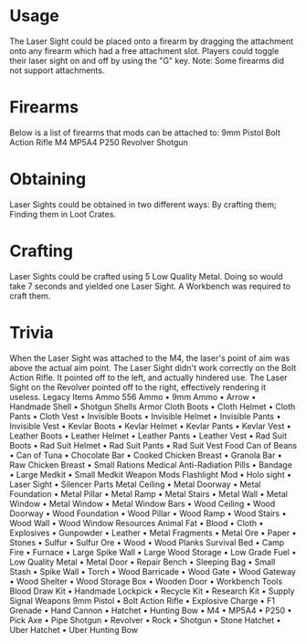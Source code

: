 # Usage

The Laser Sight could be placed onto a firearm by dragging the attachment onto any firearm which had a free attachment slot.
Players could toggle their laser sight on and off by using the "G" key.
Note: Some firearms did not support attachments.
# Firearms

Below is a list of firearms that mods can be attached to:
9mm Pistol
Bolt Action Rifle
M4
MP5A4
P250
Revolver
Shotgun
# Obtaining

Laser Sights could be obtained in two different ways:
By crafting them;
Finding them in Loot Crates.
# Crafting

Laser Sights could be crafted using 5 Low Quality Metal. Doing so would take 7 seconds and yielded one Laser Sight. A Workbench was required to craft them.
# Trivia

When the Laser Sight was attached to the M4, the laser's point of aim was above the actual aim point.
The Laser Sight didn't work correctly on the Bolt Action Rifle. It pointed off to the left, and actually hindered use.
The Laser Sight on the Revolver pointed off to the right, effectively rendering it useless.
Legacy Items
Ammo
556 Ammo • 9mm Ammo • Arrow • Handmade Shell • Shotgun Shells
Armor
Cloth Boots • Cloth Helmet • Cloth Pants • Cloth Vest • Invisible Boots • Invisible Helmet • Invisible Pants • Invisible Vest • Kevlar Boots • Kevlar Helmet • Kevlar Pants • Kevlar Vest • Leather Boots • Leather Helmet • Leather Pants • Leather Vest • Rad Suit Boots • Rad Suit Helmet • Rad Suit Pants • Rad Suit Vest
Food
Can of Beans • Can of Tuna • Chocolate Bar • Cooked Chicken Breast • Granola Bar • Raw Chicken Breast • Small Rations
Medical
Anti-Radiation Pills • Bandage • Large Medkit • Small Medkit
Weapon Mods
Flashlight Mod • Holo sight • Laser Sight • Silencer
Parts
Metal Ceiling • Metal Doorway • Metal Foundation • Metal Pillar • Metal Ramp • Metal Stairs • Metal Wall • Metal Window • Metal Window • Metal Window Bars • Wood Ceiling • Wood Doorway • Wood Foundation • Wood Pillar • Wood Ramp • Wood Stairs • Wood Wall • Wood Window
Resources
Animal Fat • Blood • Cloth • Explosives • Gunpowder • Leather • Metal Fragments • Metal Ore • Paper • Stones • Sulfur • Sulfur Ore • Wood • Wood Planks
Survival
Bed • Camp Fire • Furnace • Large Spike Wall • Large Wood Storage • Low Grade Fuel • Low Quality Metal • Metal Door • Repair Bench • Sleeping Bag • Small Stash • Spike Wall • Torch • Wood Barricade • Wood Gate • Wood Gateway • Wood Shelter • Wood Storage Box • Wooden Door • Workbench
Tools
Blood Draw Kit • Handmade Lockpick • Recycle Kit • Research Kit • Supply Signal
Weapons
9mm Pistol • Bolt Action Rifle • Explosive Charge • F1 Grenade • Hand Cannon • Hatchet • Hunting Bow • M4 • MP5A4 • P250 • Pick Axe • Pipe Shotgun • Revolver • Rock • Shotgun • Stone Hatchet • Uber Hatchet • Uber Hunting Bow
